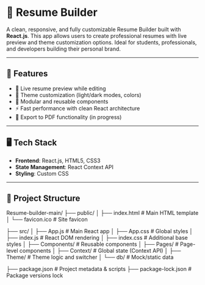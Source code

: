 # 📝 Resume Builder

A clean, responsive, and fully customizable Resume Builder built with **React.js**. This app allows users to create professional resumes with live preview and theme customization options. Ideal for students, professionals, and developers building their personal brand.

---

## 🚀 Features

- 📄 Live resume preview while editing  
- 🎨 Theme customization (light/dark modes, colors)  
- 🧩 Modular and reusable components  
- ⚡ Fast performance with clean React architecture  
- 💾 Export to PDF functionality (in progress)

---

## 🖥️ Tech Stack

- **Frontend**: React.js, HTML5, CSS3  
- **State Management**: React Context API  
- **Styling**: Custom CSS  

---

## 📁 Project Structure
Resume-builder-main/
├── public/
│ ├── index.html # Main HTML template
│ └── favicon.ico # Site favicon

├── src/
│ ├── App.js # Main React app
│ ├── App.css # Global styles
│ ├── index.js # React DOM rendering
│ ├── index.css # Additional base styles
│ ├── Components/ # Reusable components
│ ├── Pages/ # Page-level components
│ ├── Context/ # Global state (Context API)
│ ├── Theme/ # Theme logic and switcher
│ └── db/ # Mock/static data

├── package.json # Project metadata & scripts
├── package-lock.json # Package versions lock

